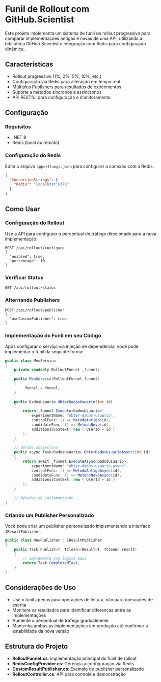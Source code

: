 # Funil de Rollout com GitHub.Scientist

Este projeto implementa um sistema de funil de rollout progressivo para comparar implementações antigas e novas de uma API, utilizando a biblioteca GitHub.Scientist e integração com Redis para configuração dinâmica.

## Características

- Rollout progressivo (1%, 2%, 5%, 10%, etc.)
- Configuração via Redis para alteração em tempo real
- Múltiplos Publishers para resultados de experimentos
- Suporte a métodos síncronos e assíncronos
- API RESTful para configuração e monitoramento

## Configuração

### Requisitos

- .NET 8
- Redis (local ou remoto)

### Configuração do Redis

Edite o arquivo `appsettings.json` para configurar a conexão com o Redis:

```json
{
  "ConnectionStrings": {
    "Redis": "localhost:6379"
  }
}
```

## Como Usar

### Configuração do Rollout

Use a API para configurar o percentual de tráfego direcionado para a nova implementação:

```http
POST /api/rollout/configure
{
  "enabled": true,
  "percentage": 10
}
```

### Verificar Status

```http
GET /api/rollout/status
```

### Alternando Publishers

```http
POST /api/rollout/publisher
{
  "useCustomPublisher": true
}
```

### Implementação do Funil em seu Código

Após configurar o serviço via injeção de dependência, você pode implementar o funil da seguinte forma:

```csharp
public class MeuServico
{
    private readonly RolloutFunnel _funnel;
    
    public MeuServico(RolloutFunnel funnel)
    {
        _funnel = funnel;
    }
    
    public DadosUsuario ObterDadosUsuario(int id)
    {
        return _funnel.Execute<DadosUsuario>(
            experimentName: "obter-dados-usuario",
            controlFunc: () => MetodoAntigo(id),
            candidateFunc: () => MetodoNovo(id),
            additionalContext: new { UserId = id }
        );
    }
    
    // Versão assíncrona
    public async Task<DadosUsuario> ObterDadosUsuarioAsync(int id)
    {
        return await _funnel.ExecuteAsync<DadosUsuario>(
            experimentName: "obter-dados-usuario-async",
            controlFunc: () => MetodoAntigoAsync(id),
            candidateFunc: () => MetodoNovoAsync(id),
            additionalContext: new { UserId = id }
        );
    }
    
    // Métodos de implementação...
}
```

### Criando um Publisher Personalizado

Você pode criar um publisher personalizado implementando a interface `IResultPublisher`:

```csharp
public class MeuPublisher : IResultPublisher
{
    public Task Publish<T, TClean>(Result<T, TClean> result)
    {
        // Implemente sua lógica aqui
        return Task.CompletedTask;
    }
}
```

## Considerações de Uso

- Use o funil apenas para operações de leitura, não para operações de escrita
- Monitore os resultados para identificar diferenças entre as implementações
- Aumente o percentual de tráfego gradualmente
- Mantenha ambas as implementações em produção até confirmar a estabilidade da nova versão

## Estrutura do Projeto

- **RolloutFunnel.cs**: Implementação principal do funil de rollout
- **RedisConfigProvider.cs**: Gerencia a configuração via Redis
- **CustomResultPublisher.cs**: Exemplo de publisher personalizado
- **RolloutController.cs**: API para controle e demonstração 